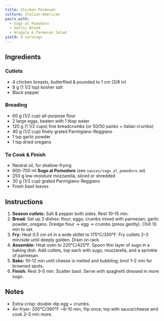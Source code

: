 ```yaml
---
title: Chicken Parmesan
culture: Italian-American
pairs_with:
  - Sugo al Pomodoro
  - Garlic Bread
  - Arugula & Parmesan Salad
yield: 4 servings
---
```


## Ingredients
### Cutlets
- 4 chicken breasts, butterflied & pounded to 1 cm (3/8 in)
- 8 g (1 1/2 tsp) kosher salt
- Black pepper

### Breading
- 60 g (1/2 cup) all-purpose flour
- 2 large eggs, beaten with 1 tbsp water
- 120 g (1 1/2 cups) fine breadcrumbs (or 50/50 panko + italian crumbs)
- 40 g (1/2 cup) finely grated Parmigiano-Reggiano
- 1 tsp garlic powder
- 1 tsp dried oregano

### To Cook & Finish
- Neutral oil, for shallow-frying
- 600–700 ml **Sugo al Pomodoro** (see `sauces/sugo_al_pomodoro.md`)
- 250 g low-moisture mozzarella, sliced or shredded
- 30 g (1/3 cup) grated Parmigiano-Reggiano
- Fresh basil leaves

## Instructions
1. **Season cutlets:** Salt & pepper both sides. Rest 10–15 min.
2. **Bread:** Set up 3 dishes: flour; eggs; crumbs mixed with parmesan, garlic powder, oregano. Dredge flour → egg → crumbs (press gently). Chill 10 min to set.
3. **Fry:** Heat 0.5 cm oil in a wide skillet to 175°C/350°F. Fry cutlets 2–3 min/side until deeply golden. Drain on rack.
4. **Assemble:** Heat oven to 220°C/425°F. Spoon thin layer of sugo in a baking dish. Add cutlets, top each with sugo, mozzarella, and a sprinkle of parmesan.
5. **Bake:** 10–12 min until cheese is melted and bubbling; broil 1–2 min for browned spots.
6. **Finish:** Rest 3–5 min. Scatter basil. Serve with spaghetti dressed in more sugo.

## Notes
- Extra-crisp: double-dip egg + crumbs.  
- Air-fryer: 200°C/390°F ~8–10 min, flip once; top with sauce/cheese and cook 2–3 min more.
